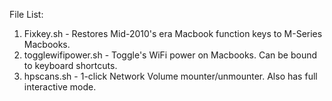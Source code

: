 File List:
1. Fixkey.sh - Restores Mid-2010's era Macbook function keys to M-Series Macbooks.
2. togglewifipower.sh - Toggle's WiFi power on Macbooks. Can be bound to keyboard shortcuts.
3. hpscans.sh - 1-click Network Volume mounter/unmounter. Also has full interactive mode.
